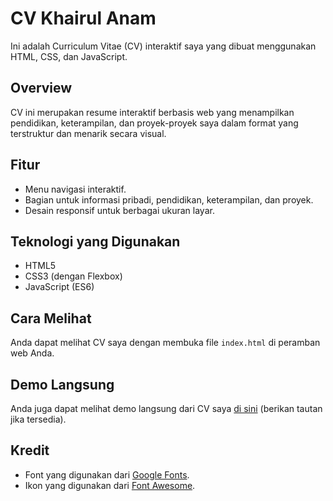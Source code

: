   # CV Khairul Anam

Ini adalah Curriculum Vitae (CV) interaktif saya yang dibuat menggunakan HTML, CSS, dan JavaScript.

## Overview

CV ini merupakan resume interaktif berbasis web yang menampilkan pendidikan, keterampilan, dan proyek-proyek saya dalam format yang terstruktur dan menarik secara visual.

## Fitur

- Menu navigasi interaktif.
- Bagian untuk informasi pribadi, pendidikan, keterampilan, dan proyek.
- Desain responsif untuk berbagai ukuran layar.

## Teknologi yang Digunakan

- HTML5
- CSS3 (dengan Flexbox)
- JavaScript (ES6)

## Cara Melihat

Anda dapat melihat CV saya dengan membuka file `index.html` di peramban web Anda.

## Demo Langsung

Anda juga dapat melihat demo langsung dari CV saya [di sini](https://irull46.github.io/cv-khairulanam/) (berikan tautan jika tersedia).

## Kredit

- Font yang digunakan dari [Google Fonts](https://fonts.google.com/).
- Ikon yang digunakan dari [Font Awesome](https://fontawesome.com/).
